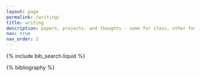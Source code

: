 ```yaml
---
layout: page
permalink: /writing/
title: writing
description: papers, projects, and thoughts - some for class, other for personal use.
nav: true
nav_order: 2
---
```


<!-- _pages/publications.md -->

<!-- Bibsearch Feature -->

{% include bib_search.liquid %}

<div class="publications">

{% bibliography %}

</div>
